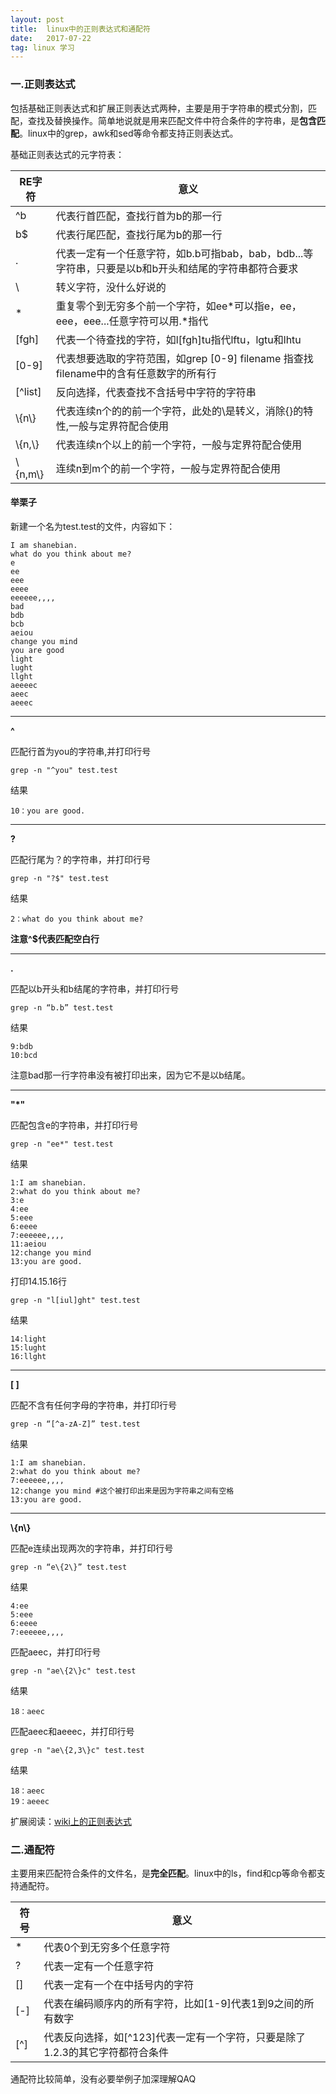```yaml
---
layout: post
title:  linux中的正则表达式和通配符
date:   2017-07-22 
tag: linux 学习
---
```

### 一.正则表达式

包括基础正则表达式和扩展正则表达式两种，主要是用于字符串的模式分割，匹配，查找及替换操作。简单地说就是用来匹配文件中符合条件的字符串，是**包含匹配**。linux中的grep，awk和sed等命令都支持正则表达式。

基础正则表达式的元字符表：

RE字符 | 意义
------|------
^b | 代表行首匹配，查找行首为b的那一行
b$ | 代表行尾匹配，查找行尾为b的那一行
. | 代表一定有一个任意字符，如b.b可指bab，bab，bdb...等字符串，只要是以b和b开头和结尾的字符串都符合要求
\ | 转义字符，没什么好说的
\* | 重复零个到无穷多个前一个字符，如ee*可以指e，ee，eee，eee...任意字符可以用.\*指代
[fgh] | 代表一个待查找的字符，如l[fgh]tu指代lftu，lgtu和lhtu
[0-9] | 代表想要选取的字符范围，如grep [0-9] filename 指查找filename中的含有任意数字的所有行
[^list] | 反向选择，代表查找不含括号中字符的字符串
\\{n\\} | 代表连续n个的的前一个字符，此处的\是转义，消除{}的特性,一般与定界符配合使用
\\{n,\\} | 代表连续n个以上的前一个字符，一般与定界符配合使用
\\{n,m\\} | 连续n到m个的前一个字符，一般与定界符配合使用

#### 举栗子

新建一个名为test.test的文件，内容如下：

	I am shanebian.
	what do you think about me?
	e
	ee	
	eee
	eeee
	eeeeee,,,,
	bad
	bdb
	bcb
	aeiou
	change you mind
	you are good
	light
	lught	
	llght
	aeeeec
	aeec
	aeeec


------------------
**^**

匹配行首为you的字符串,并打印行号
	
	grep -n "^you" test.test

结果

	10：you are good.

------------------

**?**

匹配行尾为？的字符串，并打印行号

	grep -n "?$" test.test

结果

	2：what do you think about me?

**注意^$代表匹配空白行**

------------------

**.**

匹配以b开头和b结尾的字符串，并打印行号

	grep -n “b.b” test.test

结果

	9:bdb
	10:bcd

注意bad那一行字符串没有被打印出来，因为它不是以b结尾。

------------------

**"*"**

匹配包含e的字符串，并打印行号

	grep -n "ee*" test.test

结果

	1:I am shanebian.
	2:what do you think about me?
	3:e
	4:ee	
	5:eee
	6:eeee
	7:eeeeee,,,,
	11:aeiou
	12:change you mind
	13:you are good.

打印14.15.16行

	grep -n "l[iul]ght" test.test

结果

	14:light
	15:lught
	16:llght

------------------

**[ ]**

匹配不含有任何字母的字符串，并打印行号

	grep -n “[^a-zA-Z]” test.test

结果

	1:I am shanebian.
	2:what do you think about me?
	7:eeeeee,,,,
	12:change you mind #这个被打印出来是因为字符串之间有空格
	13:you are good.

------------------

**\\{n\\}**

匹配e连续出现两次的字符串，并打印行号

	grep -n “e\{2\}” test.test

结果

	4:ee
	5:eee
	6:eeee
	7:eeeeee,,,,

匹配aeec，并打印行号

	grep -n "ae\{2\}c" test.test

结果

	18：aeec

匹配aeec和aeeec，并打印行号

	grep -n "ae\{2,3\}c" test.test

结果

	18：aeec
	19：aeeec





扩展阅读：[wiki上的正则表达式](https://zh.wikipedia.org/wiki/%E6%AD%A3%E5%88%99%E8%A1%A8%E8%BE%BE%E5%BC%8F)



### 二.通配符

主要用来匹配符合条件的文件名，是**完全匹配**。linux中的ls，find和cp等命令都支持通配符。

符号 | 意义
-------|------
\* | 代表0个到无穷多个任意字符
? | 代表一定有一个任意字符
[] | 代表一定有一个在中括号内的字符
[-] | 代表在编码顺序内的所有字符，比如\[1-9\]代表1到9之间的所有数字
[^] | 代表反向选择，如\[^123\]代表一定有一个字符，只要是除了1.2.3的其它字符都符合条件

通配符比较简单，没有必要举例子加深理解QAQ


